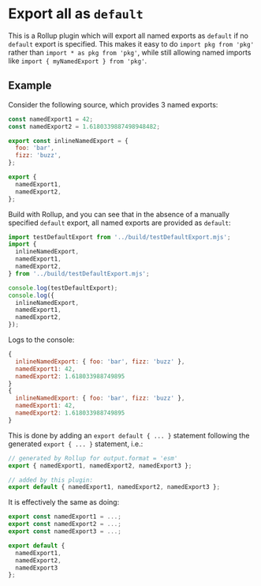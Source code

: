 # Export all as `default`
This is a Rollup plugin which will export all named exports as `default` if no
`default` export is specified. This makes it easy to do `import pkg from 'pkg'`
rather than `import * as pkg from 'pkg'`, while still allowing named imports
like `import { myNamedExport } from 'pkg'`.


## Example
Consider the following source, which provides 3 named exports:
```javascript
const namedExport1 = 42;
const namedExport2 = 1.6180339887498948482;

export const inlineNamedExport = {
  foo: 'bar',
  fizz: 'buzz',
};

export {
  namedExport1,
  namedExport2,
};
```

Build with Rollup, and you can see that in the absence of a manually specified
`default` export, all named exports are provided as `default`:

```javascript
import testDefaultExport from '../build/testDefaultExport.mjs';
import {
  inlineNamedExport,
  namedExport1,
  namedExport2,
} from '../build/testDefaultExport.mjs';

console.log(testDefaultExport);
console.log({
  inlineNamedExport,
  namedExport1,
  namedExport2,
});
```

Logs to the console:

```javascript
{
  inlineNamedExport: { foo: 'bar', fizz: 'buzz' },
  namedExport1: 42,
  namedExport2: 1.618033988749895
}
{
  inlineNamedExport: { foo: 'bar', fizz: 'buzz' },
  namedExport1: 42,
  namedExport2: 1.618033988749895
}
```

This is done by adding an `export default { ... }` statement following the
generated `export { ... }` statement, i.e.:

```javascript
// generated by Rollup for output.format = 'esm'
export { namedExport1, namedExport2, namedExport3 };

// added by this plugin:
export default { namedExport1, namedExport2, namedExport3 };
```

It is effectively the same as doing:
```javascript
export const namedExport1 = ...;
export const namedExport2 = ...;
export const namedExport3 = ...;

export default {
  namedExport1,
  namedExport2,
  namedExport3
};
```